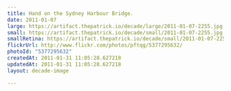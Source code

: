 ```yaml
---
title: Hand on the Sydney Harbour Bridge.
date: 2011-01-07
large: https://artifact.thepatrick.io/decade/large/2011-01-07-2255.jpg
small: https://artifact.thepatrick.io/decade/small/2011-01-07-2255.jpg
smallRetina: https://artifact.thepatrick.io/decade/small/2011-01-07-2255@2x.jpg
flickrUrl: http://www.flickr.com/photos/pftqg/5377295632/
photoId: "5377295632"
createdAt: 2011-01-31 11:05:28.627218
updatedAt: 2011-01-31 11:05:28.627218
layout: decade-image

---
```


